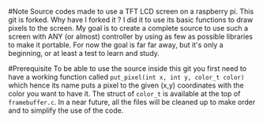 #Note
Source codes made to use a TFT LCD screen on a raspberry pi.
This git is forked. Why have I forked it ? I did it to use its basic functions to draw pixels to the screen. My goal is to create a complete source to use such a screen with ANY (or almost) controller by using as few as possible libraries to make it portable.
For now the goal is far far away, but it's only a beginning, or at least a test to learn and study.

#Prerequisite
To be able to use the source inside this git you first need to have a working function called `put_pixel(int x, int y, color_t color)` which hence its name puts a pixel to the given (x,y) coordinates with the color you want to have it. The struct of `color_t` is available at the top of `framebuffer.c`.
In a near future, all the files will be cleaned up to make order and to simplify the use of the code.

